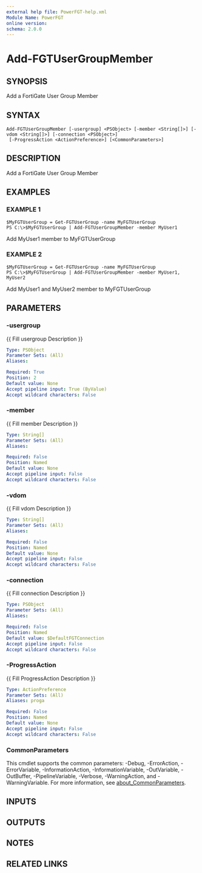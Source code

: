 ```yaml
---
external help file: PowerFGT-help.xml
Module Name: PowerFGT
online version:
schema: 2.0.0
---
```


# Add-FGTUserGroupMember

## SYNOPSIS
Add a FortiGate User Group Member

## SYNTAX

```
Add-FGTUserGroupMember [-usergroup] <PSObject> [-member <String[]>] [-vdom <String[]>] [-connection <PSObject>]
 [-ProgressAction <ActionPreference>] [<CommonParameters>]
```

## DESCRIPTION
Add a FortiGate User Group Member

## EXAMPLES

### EXAMPLE 1
```
$MyFGTUserGroup = Get-FGTUserGroup -name MyFGTUserGroup
PS C:\>$MyFGTUserGroup | Add-FGTUserGroupMember -member MyUser1
```

Add MyUser1 member to MyFGTUserGroup

### EXAMPLE 2
```
$MyFGTUserGroup = Get-FGTUserGroup -name MyFGTUserGroup
PS C:\>$MyFGTUserGroup | Add-FGTUserGroupMember -member MyUser1, MyUser2
```

Add MyUser1 and MyUser2 member to MyFGTUserGroup

## PARAMETERS

### -usergroup
{{ Fill usergroup Description }}

```yaml
Type: PSObject
Parameter Sets: (All)
Aliases:

Required: True
Position: 2
Default value: None
Accept pipeline input: True (ByValue)
Accept wildcard characters: False
```

### -member
{{ Fill member Description }}

```yaml
Type: String[]
Parameter Sets: (All)
Aliases:

Required: False
Position: Named
Default value: None
Accept pipeline input: False
Accept wildcard characters: False
```

### -vdom
{{ Fill vdom Description }}

```yaml
Type: String[]
Parameter Sets: (All)
Aliases:

Required: False
Position: Named
Default value: None
Accept pipeline input: False
Accept wildcard characters: False
```

### -connection
{{ Fill connection Description }}

```yaml
Type: PSObject
Parameter Sets: (All)
Aliases:

Required: False
Position: Named
Default value: $DefaultFGTConnection
Accept pipeline input: False
Accept wildcard characters: False
```

### -ProgressAction
{{ Fill ProgressAction Description }}

```yaml
Type: ActionPreference
Parameter Sets: (All)
Aliases: proga

Required: False
Position: Named
Default value: None
Accept pipeline input: False
Accept wildcard characters: False
```

### CommonParameters
This cmdlet supports the common parameters: -Debug, -ErrorAction, -ErrorVariable, -InformationAction, -InformationVariable, -OutVariable, -OutBuffer, -PipelineVariable, -Verbose, -WarningAction, and -WarningVariable. For more information, see [about_CommonParameters](http://go.microsoft.com/fwlink/?LinkID=113216).

## INPUTS

## OUTPUTS

## NOTES

## RELATED LINKS
